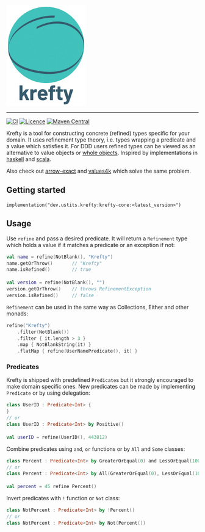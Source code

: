 ![Krefty](docs/krefty.png)

---

[![CI](https://github.com/ustits/krefty/actions/workflows/build.yml/badge.svg)](https://github.com/ustits/krefty/actions/workflows/build.yml)
[![Licence](https://img.shields.io/github/license/ustits/krefty)](https://github.com/ustits/krefty/blob/main/LICENSE)
[![Maven Central](https://maven-badges.herokuapp.com/maven-central/dev.ustits.krefty/krefty-core/badge.svg)](https://maven-badges.herokuapp.com/maven-central/dev.ustits.krefty/krefty-core)

Krefty is a tool for constructing concrete (refined) types specific for your domain. It uses refinement type theory,
i.e. types wrapping a predicate and a value which satisfies it. 
For DDD users refined types can be viewed as an alternative to value objects or [whole objects](http://c2.com/ppr/checks.html#1). 
Inspired by implementations in [haskell](https://github.com/nikita-volkov/refined)
and [scala](https://github.com/fthomas/refined).

Also check out [arrow-exact](https://github.com/arrow-kt/arrow-exact) and [values4k](https://github.com/fork-handles/forkhandles/tree/trunk/values4k) which solve the same problem. 

## Getting started

```
implementation("dev.ustits.krefty:krefty-core:<latest_version>")
```

## Usage

Use `refine` and pass a desired predicate. It will return a `Refinement` type which holds a value if it 
matches a predicate or an exception if not:

```kotlin
val name = refine(NotBlank(), "Krefty") 
name.getOrThrow()       // "Krefty"
name.isRefined()        // true

val version = refine(NotBlank(), "")
version.getOrThrow()    // throws RefinementException
version.isRefined()     // false
```

`Refinement` can be used in the same way as Collections, Either and other monads:

```kotlin
refine("Krefty")
    .filter(NotBlank())
    .filter { it.length > 3 }
    .map { NotBlankString(it) }
    .flatMap { refine(UserNamePredicate(), it) }
```

### Predicates

Krefty is shipped with predefined `Predicate`s but it strongly encouraged to make domain specific ones. 
New predicates can be made by implementing `Predicate` or by using delegation:

```kotlin
class UserID : Predicate<Int> {
}
// or
class UserID : Predicate<Int> by Positive()

val userID = refine(UserID(), 443812) 
```

Combine predicates using `and`, `or` functions or by `All` and `Some` classes:

```kotlin
class Percent : Predicate<Int> by GreaterOrEqual(0) and LessOrEqual(100)
// or
class Percent : Predicate<Int> by All(GreaterOrEqual(0), LessOrEqual(100))

val percent = 45 refine Percent()
```

Invert predicates with `!` function or `Not` class:

```kotlin
class NotPercent : Predicate<Int> by !Percent()
// or
class NotPercent : Predicate<Int> by Not(Percent())
```
